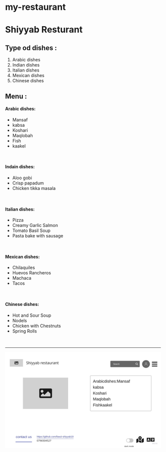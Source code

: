 # my-restaurant

# Shiyyab Resturant

## Type od dishes :
1. Arabic dishes
2. Indian dishes
3. Italian dishes
4. Mexican dishes
5. Chinese dishes


## Menu :
#### Arabic dishes:
- Mansaf
- kabsa 
- Koshari
- Maqlobah
- Fish
- kaakel
<br>

#### Indain dishes:
- Aloo gobi
- Crisp papadum
- Chicken tikka masala
<br>

#### Italian dishes:
- Pizza
- Creamy Garlic Salmon
- Tomato Basil Soup
- Pasta bake with sausage
<br>

#### Mexican dishes:
- Chilaquiles
- Huevos Rancheros
- Machaca 
- Tacos
<br>

#### Chinese dishes:
- Hot and Sour Soup
- Nodels
- Chicken with Chestnuts
- Spring Rolls
<br>

---
![](wireframe.jpg)